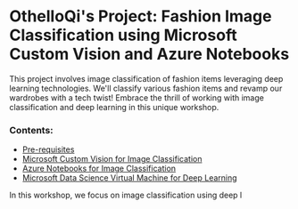 # OthelloQi's Project: Fashion Image Classification using Microsoft Custom Vision and Azure Notebooks

This project involves image classification of fashion items leveraging deep learning technologies. We'll classify various fashion items and revamp our wardrobes with a tech twist! Embrace the thrill of working with image classification and deep learning in this unique workshop.

### Contents:
* [Pre-requisites](https://github.com/OthelloQi/Fashion-Image-Classification#pre-requisities)
* [Microsoft Custom Vision for Image Classification](https://github.com/OthelloQi/Fashion-Image-Classification#microsoft-custom-vision-and-azure-notebooks-for-image-classification)
* [Azure Notebooks for Image Classification](https://github.com/OthelloQi/Fashion-Image-Classification#azure-notebooks-for-image-classification)
* [Microsoft Data Science Virtual Machine for Deep Learning](https://github.com/OthelloQi/Fashion-Image-Classification#microsoft-data-science-virtual-machine-for-deep-learning)


In this workshop, we focus on image classification using deep l